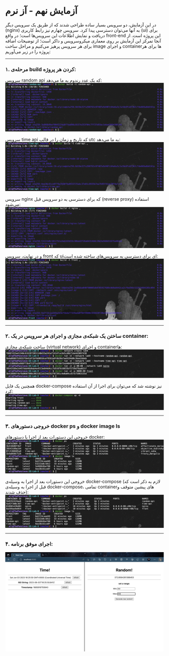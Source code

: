 # آزمایش نهم - آز نرم

در این آزمایش، دو سرویس بسیار ساده طراحی شدند که از طریق یک سرویس دیگر (nginx) به آنها می‌توان دسترسی پیدا کرد. سرویس چهارم نیز رابط کاربری (ui) برای دریافت و نمایش اطلاعات این سرویس‌ها است؛ در واقع front-end این پروژه است. از آنجا تمرکز این آزمایش بر روی معماری میکروسرویس و داکر است؛ از توضیحات اضافه برای هر سرویس پرهیز می‌کنیم و مراحل ساخت image و اجرای containerها برای هر پروژه را در زیر می‌آوریم:

---

### ۱. مرحله‌ی build کردن هر پروژه:

سرویس random api که یک عدد رندوم به ما می‌دهد:
![random-api-build](report-images/random-api-build.png)

سرویس time api که تاریخ و زمان را در قالب utc به ما می‌دهد:
![time-api-build](report-images/time-api-build.png)

سرویس nginx که برای دسترسی به دو سرویس قبل (reverse proxy) استفاده می‌شود:
![nginx-build](report-images/nginx-build.png)

و در نهایت، سرویس front که uiای برای دسترسی به سرویس‌های ساخته شده است:
![front-build](report-images/front-build.png)

---

### ۲. ساختن یک شبکه‌ی مجازی و اجرای هر سرویس در یک container:

ساخت شبکه‌ی مجازی (virtual network) و اجرای containerها:
![create-network-and-run](report-images/create-network-and-run.png)

همچنین یک فایل docker-compose نیز نوشته شد که می‌توان برای اجرا از آن استفاده کرد:
![docker-compose](report-images/docker-compose.png)

---

### ۳. خروجی دستورهای docker ps و docker image ls

خروجی این دستورات بعد از اجرا با دستورهای docker:
![commands](report-images/commands.png)

خروجی این دستورات بعد از اجرا به وسیله‌ی docker-compose (لازم به ذکر است که قبل از اجرا به وسیله‌ی docker-compose، تمامی containerهای پیشین متوقف و حذف شدند):
![commands-docker-compose](report-images/commands-docker-compose.png)

---

### ۴. اجرای موفق برنامه:

![run](report-images/run.png)
